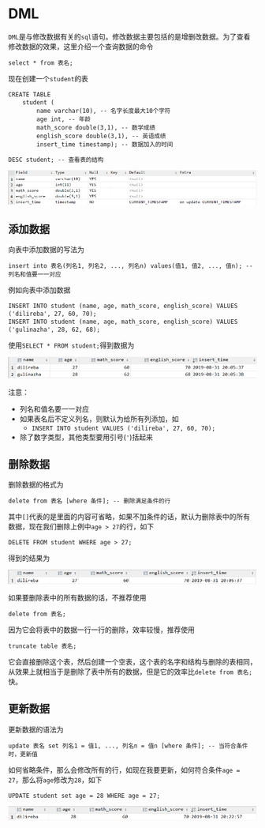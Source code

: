 # DML

`DML`是与修改数据有关的`sql`语句。修改数据主要包括的是增删改数据。为了查看修改数据的效果，这里介绍一个查询数据的命令

```mysql
select * from 表名;
```

现在创建一个`student`的表

```mysql
CREATE TABLE
    student (
        name varchar(10), -- 名字长度最大10个字符
        age int, -- 年龄
        math_score double(3,1), -- 数学成绩
        english_score double(3,1), -- 英语成绩
        insert_time timestamp); -- 数据加入的时间
```

```mysql
DESC student; -- 查看表的结构
```

<img src="images/02.png">

## 添加数据

向表中添加数据的写法为

```mysql
insert into 表名(列名1, 列名2, ..., 列名n) values(值1, 值2, ..., 值n); -- 列名和值要一一对应
```

例如向表中添加数据

```mysql
INSERT INTO student (name, age, math_score, english_score) VALUES ('dilireba', 27, 60, 70);
INSERT INTO student (name, age, math_score, english_score) VALUES ('gulinazha', 28, 62, 68);
```

使用`SELECT * FROM student;`得到数据为

<img src="images/03.png">

注意：

- 列名和值名要一一对应
- 如果表名后不定义列名，则默认为给所有列添加，如
  - `INSERT INTO student VALUES ('dilireba', 27, 60, 70);`
- 除了数字类型，其他类型要用引号(`'`)括起来

## 删除数据

删除数据的格式为

```mysql
delete from 表名 [where 条件]; -- 删除满足条件的行
```

其中`[]`代表的是里面的内容可省略，如果不加条件的话，默认为删除表中的所有数据，现在我们删除上例中`age > 27`的行，如下

```mysql
DELETE FROM student WHERE age > 27;
```

得到的结果为

<img src="images/04.png">

如果要删除表中的所有数据的话，不推荐使用

```mysql
delete from 表名;
```

因为它会将表中的数据一行一行的删除，效率较慢，推荐使用

```mysql
truncate table 表名;
```

它会直接删除这个表，然后创建一个空表，这个表的名字和结构与删除的表相同，从效果上就相当于是删除了表中所有的数据，但是它的效率比`delete from 表名;`快。

## 更新数据

更新数据的语法为

```mysql
update 表名 set 列名1 = 值1, ..., 列名n = 值n [where 条件]; -- 当符合条件时，更新值
```

如何省略条件，那么会修改所有的行，如现在我要更新，如何符合条件`age = 27`，那么将`age`修改为`28`，如下

```mysql
UPDATE student set age = 28 WHERE age = 27;
```

<img src="images/05.png">

